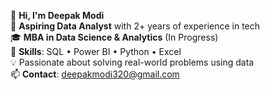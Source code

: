 👋 **Hi, I'm Deepak Modi**  
🚀 **Aspiring Data Analyst** with 2+ years of experience in tech  
🎓 **MBA in Data Science & Analytics** (In Progress)  
🔧 **Skills**: SQL • Power BI • Python • Excel  
💡 Passionate about solving real-world problems using data  
📫 **Contact**: [deepakmodi320@gmail.com](mailto:deepakmodi320@gmail.com)
